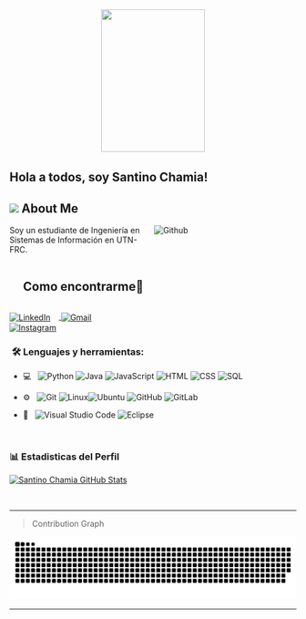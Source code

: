 <div align="center"><img src="https://github.com/Mo-Alsehli/Mo-Alsehli/assets/98949843/7b841857-16fb-422d-9297-be42e3eaf3a9" height = 250px width = 60%  /></div>

<h2> Hola a todos, soy Santino Chamia!</h2>

## <picture><img src = "https://github.com/7oSkaaa/7oSkaaa/blob/main/Images/about_me.gif?raw=true" width = 50px></picture> About Me

<img align="right" width = 250px height = 200px alt="Github" src="https://github.com/Mo-Alsehli/Mo-Alsehli/assets/98949843/92f233e8-fd56-4521-bc8e-b48fe669209a" />

Soy un estudiante de Ingeniería en Sistemas de Información en UTN-FRC.  

  <!-- Connect with me -->
  <!--h2 without bottom border-->
  <div id="user-content-toc">
    <ul align="left">
      <summary><h2 style="display: inline-block">Como encontrarme🤝</h2></summary>
    </ul>
  <!-- Icons and links -->
<p align="left">
    <a href="https://www.linkedin.com/in/santino-zahir-chamia-988237238/" target="_blank">
        <img src="https://img.icons8.com/fluent/50/000000/linkedin.png" alt="LinkedIn" height="50" width="50" style="margin-right: 15px; vertical-align: middle;" />
    </a>
    <a href="mailto:santinochamia1192@gmail.com" target="_blank">
        <img src="https://img.icons8.com/fluent/50/000000/gmail.png" alt="Gmail" height="50" width="50" style="margin-right: 15px; vertical-align: middle;" />
    </a>
    <a href="https://www.instagram.com/santinozc/" target="_blank">
        <img src="https://img.icons8.com/fluent/50/000000/instagram-new.png" alt="Instagram" height="50" width="50" style="margin-right: 15px; vertical-align: middle;" />
    </a>
</p>
    
<h3>  &nbsp;🛠️ Lenguajes y herramientas:</h3>

- 💻 &nbsp;
  ![Python](https://img.shields.io/badge/Python-3776AB?style=for-the-badge&logo=python&logoColor=white)
  ![Java](https://img.shields.io/badge/Java-ED8B00?style=for-the-badge&logo=openjdk&logoColor=white)
  ![JavaScript](https://img.shields.io/badge/JavaScript-F7DF1E?style=for-the-badge&logo=javascript&logoColor=black)
  ![HTML](https://img.shields.io/badge/HTML5-E34F26?style=for-the-badge&logo=html5&logoColor=white)
  ![CSS](https://img.shields.io/badge/CSS3-1572B6?style=for-the-badge&logo=css3&logoColor=white)
  ![SQL](https://img.shields.io/badge/SQL-4479A1?style=for-the-badge&logo=postgresql&logoColor=white)

- ⚙️ &nbsp;
  ![Git](https://img.shields.io/badge/Git-333333?style=flat&logo=git)
  ![Linux](https://img.shields.io/badge/Linux-333333?style=flat&logo=linux&logoColor=FCC624)![Ubuntu](https://img.shields.io/badge/Ubuntu-black?style=flat-square&logo=ubuntu)
  ![GitHub](https://img.shields.io/badge/GitHub-333333?style=flat&logo=github)
  ![GitLab](https://img.shields.io/badge/GitLab-292961?style=flat&logo=gitlab)

- 🔧 &nbsp;
  ![Visual Studio Code](https://img.shields.io/badge/-Visual%20Studio%20Code-333333?style=flat&logo=visual-studio-code&logoColor=007ACC)
  ![Eclipse](https://img.shields.io/badge/-Eclipse-333333?style=flat&logo=eclipse-ide&logoColor=2C2255)

<br/>


### 📊 Estadisticas del Perfil

[![Santino Chamia GitHub Stats](https://github-readme-stats.vercel.app/api?username=santinozc11&show_icons=true&title_color=fff&icon_color=79ff97&text_color=9f9f9f&bg_color=151515)](https://github.com/santinozc11/github-readme-stats)

<p><img align="center" src="https://github-readme-streak-stats.herokuapp.com/?user=santinozc11&theme=dark&background=0d1117&date_format=M%20j%5B%2C%20Y%5D" alt="" /></p>

---

> Contribution Graph

<div align="center">
  <img  src="https://github.com/1999AZZAR/1999AZZAR/blob/readme/resources/img/grid-snake.svg"
       alt="snake" /></a>
</div>

---

